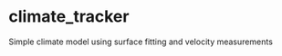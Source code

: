 climate_tracker
===============

Simple climate model using surface fitting and velocity measurements